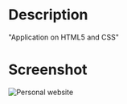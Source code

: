 # Description

"Application on HTML5 and CSS" 

# Screenshot

![Personal website](https://user-images.githubusercontent.com/39800299/138374818-521fff7c-7640-450d-8f12-c8eb83a24280.png)


